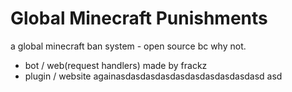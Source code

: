 # Global Minecraft Punishments
a global minecraft ban system - open source bc why not.
- bot / web(request handlers) made by frackz
- plugin / website againasdasdasdasdasdasdasdasdasdasd
asd
